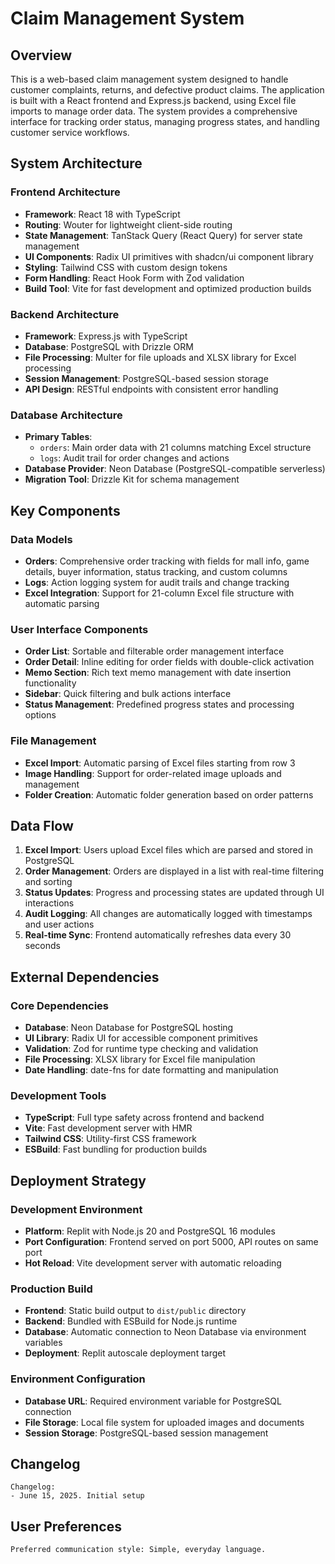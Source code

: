# Claim Management System

## Overview

This is a web-based claim management system designed to handle customer complaints, returns, and defective product claims. The application is built with a React frontend and Express.js backend, using Excel file imports to manage order data. The system provides a comprehensive interface for tracking order status, managing progress states, and handling customer service workflows.

## System Architecture

### Frontend Architecture
- **Framework**: React 18 with TypeScript
- **Routing**: Wouter for lightweight client-side routing
- **State Management**: TanStack Query (React Query) for server state management
- **UI Components**: Radix UI primitives with shadcn/ui component library
- **Styling**: Tailwind CSS with custom design tokens
- **Form Handling**: React Hook Form with Zod validation
- **Build Tool**: Vite for fast development and optimized production builds

### Backend Architecture
- **Framework**: Express.js with TypeScript
- **Database**: PostgreSQL with Drizzle ORM
- **File Processing**: Multer for file uploads and XLSX library for Excel processing
- **Session Management**: PostgreSQL-based session storage
- **API Design**: RESTful endpoints with consistent error handling

### Database Architecture
- **Primary Tables**:
  - `orders`: Main order data with 21 columns matching Excel structure
  - `logs`: Audit trail for order changes and actions
- **Database Provider**: Neon Database (PostgreSQL-compatible serverless)
- **Migration Tool**: Drizzle Kit for schema management

## Key Components

### Data Models
- **Orders**: Comprehensive order tracking with fields for mall info, game details, buyer information, status tracking, and custom columns
- **Logs**: Action logging system for audit trails and change tracking
- **Excel Integration**: Support for 21-column Excel file structure with automatic parsing

### User Interface Components
- **Order List**: Sortable and filterable order management interface
- **Order Detail**: Inline editing for order fields with double-click activation
- **Memo Section**: Rich text memo management with date insertion functionality
- **Sidebar**: Quick filtering and bulk actions interface
- **Status Management**: Predefined progress states and processing options

### File Management
- **Excel Import**: Automatic parsing of Excel files starting from row 3
- **Image Handling**: Support for order-related image uploads and management
- **Folder Creation**: Automatic folder generation based on order patterns

## Data Flow

1. **Excel Import**: Users upload Excel files which are parsed and stored in PostgreSQL
2. **Order Management**: Orders are displayed in a list with real-time filtering and sorting
3. **Status Updates**: Progress and processing states are updated through UI interactions
4. **Audit Logging**: All changes are automatically logged with timestamps and user actions
5. **Real-time Sync**: Frontend automatically refreshes data every 30 seconds

## External Dependencies

### Core Dependencies
- **Database**: Neon Database for PostgreSQL hosting
- **UI Library**: Radix UI for accessible component primitives
- **Validation**: Zod for runtime type checking and validation
- **File Processing**: XLSX library for Excel file manipulation
- **Date Handling**: date-fns for date formatting and manipulation

### Development Tools
- **TypeScript**: Full type safety across frontend and backend
- **Vite**: Fast development server with HMR
- **Tailwind CSS**: Utility-first CSS framework
- **ESBuild**: Fast bundling for production builds

## Deployment Strategy

### Development Environment
- **Platform**: Replit with Node.js 20 and PostgreSQL 16 modules
- **Port Configuration**: Frontend served on port 5000, API routes on same port
- **Hot Reload**: Vite development server with automatic reloading

### Production Build
- **Frontend**: Static build output to `dist/public` directory
- **Backend**: Bundled with ESBuild for Node.js runtime
- **Database**: Automatic connection to Neon Database via environment variables
- **Deployment**: Replit autoscale deployment target

### Environment Configuration
- **Database URL**: Required environment variable for PostgreSQL connection
- **File Storage**: Local file system for uploaded images and documents
- **Session Storage**: PostgreSQL-based session management

## Changelog

```
Changelog:
- June 15, 2025. Initial setup
```

## User Preferences

```
Preferred communication style: Simple, everyday language.
```